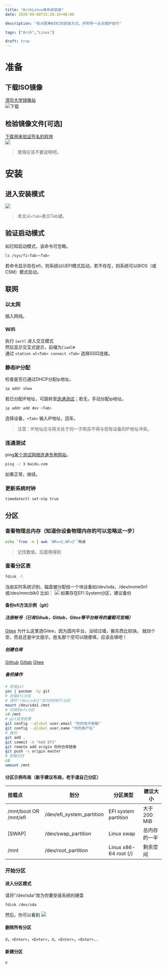 ```yaml
---
title: "ArchLinux单系统安装"
date: 2020-09-08T15:28:15+08:00

description: "有点脱离WIKI的安装方式，并附带一点点维护技巧"

tags: ["Arch","Linux"]

draft: true
---
```


# 准备  

## 下载ISO镜像

[清华大学镜像站](https://mirrors.tuna.tsinghua.edu.cn/archlinux/iso)  
![下载](https://cdn.jsdelivr.net/gh/LiHua-Official/pic/2020-09-08_18-44.png)

## 检验镜像文件[可选]  

[下载用来验证签名的程序](https://www.gnupg.org/download/index.html#sec-1-2)  
![](https://cdn.jsdelivr.net/gh/LiHua-Official/pic/2020-09-08_18-55.png)
> 使用应该不要说明吧。

# 安装

## 进入安装模式

![](https://cdn.jsdelivr.net/gh/LiHua-Official/pic/Arch%20Linux-2020-09-09-07-36-12.png)
> 本文以`<Tab>`表示Tab键。

## 验证启动模式

如已知启动模式，该命令可忽略。

```bash
ls /sys/fi<Tab><Tab>
```

若命令显示存在efi，则系统以UEFI模式启动。若不存在，则系统可以BIOS（或CSM）模式启动。

## 联网

### 以太网

插入网线。

### Wifi

执行 `iwctl` 进入交互模式  
然后显示交互式提示，前缀为`[iwd]#`  
通过 `station wl<Tab> connect <Tab>` 选择SSID连接。

### 静态IP分配  

检查是否已通过DHCP分配ip地址。

```bash
ip addr show
```

若已分配IP地址，可跳转至[连通测试](#连通测试)；若无，手动分配ip地址。  

```bash
ip addr add dev <Tab>
```

选择设备，`<Tab>` 输入IP地址，回车。  
> 注意：IP地址应与网关处于同一子网且不得与现有设备的IP地址冲突。

### 连通测试

ping[某个测试网络连通专用网站](https://baidu.com)。

```bash
ping -c 3 baidu.com
```

如果正常，继续。  

### 更新系统时钟

```bash
timedatectl set-ntp true
```

## 分区  

### 查看物理总内存（知道你设备物理内存的可以忽略这一步）

```bash
echo `free -m | awk 'NR==2,NF=2'`MiB
```

> 记住数值，后面用得到  

### 查看分区表

```bash
fdisk -l
```

当由实时系统识别，磁盘被分配给一个块设备如/dev/sda，/dev/nvme0n1或/dev/mmcblk0
比如：
![](https://cdn.jsdelivr.net/gh/LiHua-Official/pic/Arch%20Linux-2020-09-09-09-46-40.jpg)
如果存在EFI System分区，建议备份

#### 备份efi方法示例（git）

##### 注册帐号（已有Gihub，Gitlab，Gitee等平台帐号的童鞋可忽略）

[Gitee](https://gitee.com/signup)
为什么这里选Gitee，因为国内平台，没经过墙，搬东西比较快。
就四个空，而且还是中文提示，姓名那个空可以随便填，应该会填吧！

##### 创建仓库

[Github](https://github.com/new)
[Gitlab](https://gitlab.com/projects/new)
[Gitee](https://gitee.com/projects/new)

##### 备份操作

```bash
# 安装git
yes | pacman -Sy git
# 挂载efi分区
# 请将"/dev/sda1"改为你的EFI分区
mount /dev/sda1 /mnt
# 切换到efi分区
cd /mnt
# git信息配置
git config --global user.email "你的电子邮箱"
git config --global user.name "你的用户名"
# 备份
git add .
git commit -m "Add EFI"
git remote add origin 你的仓库链接
git push -u origin master
# 卸载分区
cd
umount /mnt
```

#### 分区示例布局（新手建议布局，老手请自己分区）

| 挂载点                | 划分                      | 分区类型              | 建议大小     |
| :-------------------- | ------------------------- | --------------------- | ------------ |
| /mnt/boot OR /mnt/efi | /dev/efi_system_partition | EFI system partition  | 大于200 MiB  |
| [SWAP]                | /dev/swap_partition       | Linux swap            | 总内存的一半 |
| /mnt                  | /dev/root_partition       | Linux x86-64 root (/) | 剩余空间     |

### 开始分区
#### 进入分区模式
请将"/dev/sda"改为你要安装系统的硬盘
```bash
fdisk /dev/sda
```
然后，你可以看到
![](https://cdn.jsdelivr.net/gh/LiHua-Official/pic/Arch%20Linux-2020-09-10-20-06-29.png)
#### 删除所有分区
`d`，`<Enter>`，`<Enter>`，`d`，`<Enter>`，`<Enter>`...
#### 新建分区
`n`